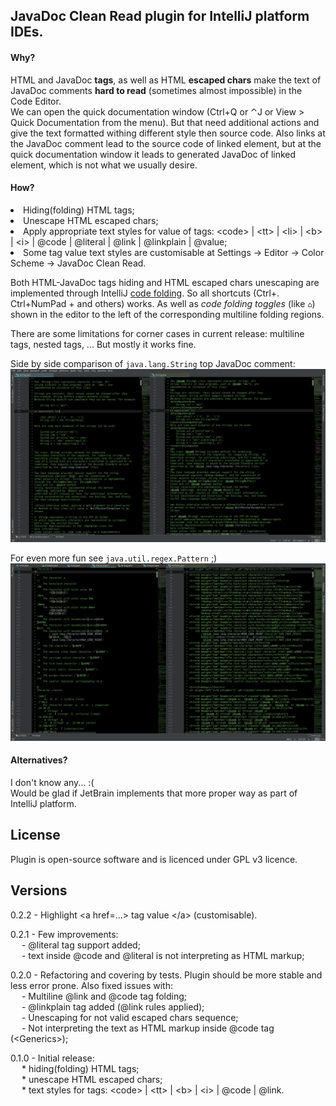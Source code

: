 <h2>JavaDoc Clean Read plugin for IntelliJ platform IDEs.</h2>

<h4>Why?</h4>
      HTML and JavaDoc <b>tags</b>, as well as HTML <b>escaped chars</b> make the text of JavaDoc comments <b>hard to read</b> (sometimes almost impossible) in the Code Editor.<br>    
     We can open the quick documentation window (Ctrl+Q or ⌃J or View > Quick Documentation from the menu). But that need additional actions and give the text formatted withing different style then source code. Also links at the JavaDoc comment lead to the source code of linked element, but at the quick documentation window it leads to generated JavaDoc of linked element, which is not what we usually desire.<br>

<h4>How?</h4>
      <li> Hiding(folding) HTML tags;
      <li> Unescape HTML escaped chars;
      <li> Apply appropriate text styles for value of tags: &lt;code&gt; | &lt;tt&gt; | &lt;li&gt; | &lt;b&gt; | &lt;i&gt; | @code | @literal | @link | @linkplain | @value;
      <li> Some tag value text styles are customisable at Settings -> Editor -> Color Scheme -> JavaDoc Clean Read. <br>

Both HTML-JavaDoc tags hiding and HTML escaped chars unescaping are implemented through IntelliJ <a href="https://www.jetbrains.com/help/idea/code-folding.html">code folding</a>. So all shortcuts (Ctrl+. Ctrl+NumPad + and others) works. As well as <i>code folding toggles</i> (like <code>&#x2302;</code>) shown in the editor to the left of the corresponding multiline folding regions. <br>       

There are some limitations for corner cases in current release: multiline tags, nested tags, ... But mostly it works fine. <br>

Side by side comparison of <code>java.lang.String</code> top JavaDoc comment: <br>
<img src="Screenshot_String.png">

For even more fun see <code>java.util.regex.Pattern</code> ;) <br>
<img src="Screenshot_Pattern.png">
<h4>Alternatives?</h4>
    I don't know any... :( <br> Would be glad if JetBrain implements that more proper way as part of IntelliJ platform. 

## **License**

Plugin is open-source software and is licenced under GPL v3 licence.

## **Versions**
0.2.2 - Highlight &lt;a href=...&gt; tag value &lt;/a&gt; (customisable). <br>

0.2.1 - Few improvements: <br>
    &emsp; - @literal tag support added; <br>
    &emsp; - text inside @code and @literal is not interpreting as HTML markup;

0.2.0 - Refactoring and covering by tests. Plugin should be more stable and less error prone. Also fixed issues with: <br>
    &emsp; - Multiline @link and @code tag folding; <br>
    &emsp; - @linkplain tag added (@link rules applied); <br>
    &emsp; - Unescaping for not valid escaped chars sequence; <br>
    &emsp; - Not interpreting the text as HTML markup inside @code tag (&lt;Generics&gt;); <br>

0.1.0 - Initial release: <br>
           &emsp; * hiding(folding) HTML tags; <br>
           &emsp; * unescape HTML escaped chars; <br>
           &emsp; * text styles for tags: &lt;code&gt; | &lt;tt&gt; | &lt;b&gt; | &lt;i&gt; | @code | @link. <br>
